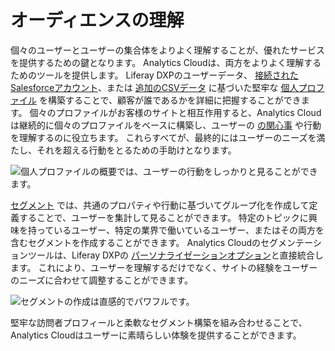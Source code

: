 # オーディエンスの理解

個々のユーザーとユーザーの集合体をよりよく理解することが、優れたサービスを提供するための鍵となります。 Analytics Cloudは、両方をよりよく理解するためのツールを提供します。 Liferay DXPのユーザーデータ、 [接続されたSalesforceアカウント](./individuals/adding-a-salesforce-data-source.md)、または [追加のCSVデータ](./individuals/adding-a-csv-data-source.md) に基づいた堅牢な [個人プロファイル](./individuals/individual-profiles.md) を構築することで、顧客が誰であるかを詳細に把握することができます。 個々のプロファイルがお客様のサイトと相互作用すると、Analytics Cloudは継続的に個々のプロファイルをベースに構築し、ユーザーの [の関心事](../workspace-data/managing-interest-topics.md#understanding-interests) や行動を理解するのに役立ちます。 これらすべてが、最終的にはユーザーのニーズを満たし、それを超える行動をとるための手助けとなります。

![個人プロファイルの概要では、ユーザーの行動をしっかりと見ることができます。](./images/01.png)

[セグメント](./segments/segments.md) では、共通のプロパティや行動に基づいてグループ化を作成して定義することで、ユーザーを集計して見ることができます。 特定のトピックに興味を持っているユーザー、特定の業界で働いているユーザー、またはその両方を含むセグメントを作成することができます。 Analytics Cloudのセグメンテーションツールは、Liferay DXPの [パーソナライゼーションオプション](./segments/personalizing-content-with-segments.md)と直接統合します。 これにより、ユーザーを理解するだけでなく、サイトの経験をユーザーのニーズに合わせて調整することができます。

![セグメントの作成は直感的でパワフルです。](./images/02.png)

堅牢な訪問者プロフィールと柔軟なセグメント構築を組み合わせることで、Analytics Cloudはユーザーに素晴らしい体験を提供することができます。
